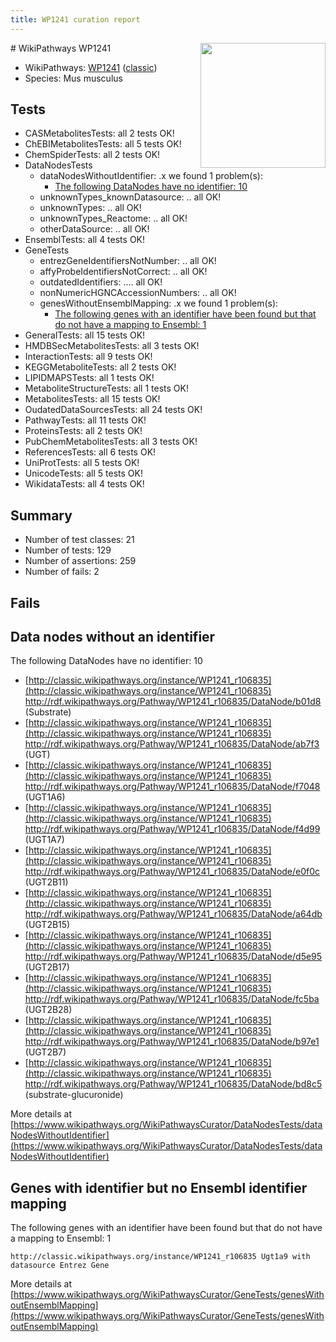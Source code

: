 ```yaml
---
title: WP1241 curation report
---
```


<img style="float: right; width: 200px" src="https://upload.wikimedia.org/wikipedia/commons/thumb/8/83/Wplogo_with_text_500.png/640px-Wplogo_with_text_500.png" />
# WikiPathways WP1241

* WikiPathways: [WP1241](https://wikipathways.org/pathways/WP1241) ([classic](https://classic.wikipathways.org/instance/WP1241))
* Species: Mus musculus
## Tests
* CASMetabolitesTests: all 2 tests OK!
* ChEBIMetabolitesTests: all 5 tests OK!
* ChemSpiderTests: all 2 tests OK!
* DataNodesTests
    * dataNodesWithoutIdentifier: .x we found 1 problem(s):
        * [The following DataNodes have no identifier: 10](#8792c490)
    * unknownTypes_knownDatasource: .. all OK!
    * unknownTypes: .. all OK!
    * unknownTypes_Reactome: .. all OK!
    * otherDataSource: .. all OK!
* EnsemblTests: all 4 tests OK!
* GeneTests
    * entrezGeneIdentifiersNotNumber: .. all OK!
    * affyProbeIdentifiersNotCorrect: .. all OK!
    * outdatedIdentifiers: .... all OK!
    * nonNumericHGNCAccessionNumbers: .. all OK!
    * genesWithoutEnsemblMapping: .x we found 1 problem(s):
        * [The following genes with an identifier have been found but that do not have a mapping to Ensembl: 1](#40286d83)
* GeneralTests: all 15 tests OK!
* HMDBSecMetabolitesTests: all 3 tests OK!
* InteractionTests: all 9 tests OK!
* KEGGMetaboliteTests: all 2 tests OK!
* LIPIDMAPSTests: all 1 tests OK!
* MetaboliteStructureTests: all 1 tests OK!
* MetabolitesTests: all 15 tests OK!
* OudatedDataSourcesTests: all 24 tests OK!
* PathwayTests: all 11 tests OK!
* ProteinsTests: all 2 tests OK!
* PubChemMetabolitesTests: all 3 tests OK!
* ReferencesTests: all 6 tests OK!
* UniProtTests: all 5 tests OK!
* UnicodeTests: all 5 tests OK!
* WikidataTests: all 4 tests OK!


## Summary

* Number of test classes: 21
* Number of tests: 129
* Number of assertions: 259
* Number of fails: 2

## Fails

<a name="8792c490" />

## Data nodes without an identifier

The following DataNodes have no identifier: 10

* [http://classic.wikipathways.org/instance/WP1241_r106835](http://classic.wikipathways.org/instance/WP1241_r106835) http://rdf.wikipathways.org/Pathway/WP1241_r106835/DataNode/b01d8 (Substrate)
* [http://classic.wikipathways.org/instance/WP1241_r106835](http://classic.wikipathways.org/instance/WP1241_r106835) http://rdf.wikipathways.org/Pathway/WP1241_r106835/DataNode/ab7f3 (UGT)
* [http://classic.wikipathways.org/instance/WP1241_r106835](http://classic.wikipathways.org/instance/WP1241_r106835) http://rdf.wikipathways.org/Pathway/WP1241_r106835/DataNode/f7048 (UGT1A6)
* [http://classic.wikipathways.org/instance/WP1241_r106835](http://classic.wikipathways.org/instance/WP1241_r106835) http://rdf.wikipathways.org/Pathway/WP1241_r106835/DataNode/f4d99 (UGT1A7)
* [http://classic.wikipathways.org/instance/WP1241_r106835](http://classic.wikipathways.org/instance/WP1241_r106835) http://rdf.wikipathways.org/Pathway/WP1241_r106835/DataNode/e0f0c (UGT2B11)
* [http://classic.wikipathways.org/instance/WP1241_r106835](http://classic.wikipathways.org/instance/WP1241_r106835) http://rdf.wikipathways.org/Pathway/WP1241_r106835/DataNode/a64db (UGT2B15)
* [http://classic.wikipathways.org/instance/WP1241_r106835](http://classic.wikipathways.org/instance/WP1241_r106835) http://rdf.wikipathways.org/Pathway/WP1241_r106835/DataNode/d5e95 (UGT2B17)
* [http://classic.wikipathways.org/instance/WP1241_r106835](http://classic.wikipathways.org/instance/WP1241_r106835) http://rdf.wikipathways.org/Pathway/WP1241_r106835/DataNode/fc5ba (UGT2B28)
* [http://classic.wikipathways.org/instance/WP1241_r106835](http://classic.wikipathways.org/instance/WP1241_r106835) http://rdf.wikipathways.org/Pathway/WP1241_r106835/DataNode/b97e1 (UGT2B7)
* [http://classic.wikipathways.org/instance/WP1241_r106835](http://classic.wikipathways.org/instance/WP1241_r106835) http://rdf.wikipathways.org/Pathway/WP1241_r106835/DataNode/bd8c5 (substrate-glucuronide)


More details at [https://www.wikipathways.org/WikiPathwaysCurator/DataNodesTests/dataNodesWithoutIdentifier](https://www.wikipathways.org/WikiPathwaysCurator/DataNodesTests/dataNodesWithoutIdentifier)

<a name="40286d83" />

## Genes with identifier but no Ensembl identifier mapping

The following genes with an identifier have been found but that do not have a mapping to Ensembl: 1
```
http://classic.wikipathways.org/instance/WP1241_r106835 Ugt1a9 with datasource Entrez Gene
```

More details at [https://www.wikipathways.org/WikiPathwaysCurator/GeneTests/genesWithoutEnsemblMapping](https://www.wikipathways.org/WikiPathwaysCurator/GeneTests/genesWithoutEnsemblMapping)


